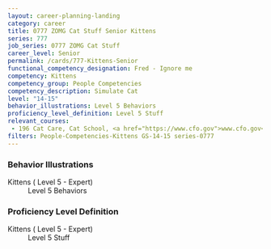 ```yaml
---
layout: career-planning-landing
category: career
title: 0777 ZOMG Cat Stuff Senior Kittens
series: 777
job_series: 0777 ZOMG Cat Stuff
career_level: Senior
permalink: /cards/777-Kittens-Senior
functional_competency_designation: Fred - Ignore me
competency: Kittens
competency_group: People Competencies
competency_description: Simulate Cat
level: "14-15"
behavior_illustrations: Level 5 Behaviors
proficiency_level_definition: Level 5 Stuff
relevant_courses: 
 - 196 Cat Care, Cat School, <a href="https://www.cfo.gov">www.cfo.gov</a>
filters: People-Competencies-Kittens GS-14-15 series-0777
---
```


<div class="desktop:grid-col-6 margin-y-205">
  <div class="border-top-05 bg-white padding-2 shadow-5 height-full members-hover border-1px border-gray-30 border-top-orange radius-lg">
    <h3>Behavior Illustrations</h3>
    <dl class="text-base"><dt>Kittens ( Level 5 - Expert)</dt><dd>Level 5 Behaviors</dd></dl>
  </div>
</div>
<div class="desktop:grid-col-6 margin-y-205">
  <div class="border-top-05 bg-white padding-2 shadow-5 height-full members-hover border-1px border-gray-30 border-top-orange radius-lg">
    <h3>Proficiency Level Definition</h3>
    <dl class="text-base"><dt>Kittens ( Level 5 - Expert)</dt><dd>Level 5 Stuff</dd></dl>
  </div>
</div>
